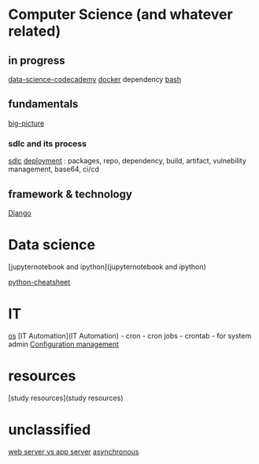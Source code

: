 # Computer Science (and whatever related)

## in progress
[data-science-codecademy](data-science-codecademy)
[docker](docker)
dependency
[bash](bash)

## fundamentals
[big-picture](big-picture)

### sdlc and its process
[sdlc](sdlc)
[deployment](deployment) : packages, repo, dependency, build, artifact, vulnebility management, base64, ci/cd
 
## framework & technology
[Django](Django)


# Data science
[jupyternotebook and ipython](jupyternotebook and ipython)

[python-cheatsheet](https://www.codecademy.com/learn/paths/data-science/tracks/dscp-python-fundamentals/modules/dscp-python-lists/cheatsheet)

# IT
[os](os)
[IT Automation](IT Automation) - cron - cron jobs - crontab - for system admin
[Configuration management](cm) 

# resources
[study resources](study resources)

# unclassified
[web server vs app server](webvsapp)
[asynchronous](asynchronous)


